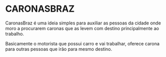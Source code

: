 # CARONASBRAZ

CaronasBraz é uma ideia simples para auxiliar as pessoas da cidade onde moro a procurarem caronas que as levem com destino principalmente ao trabalho.

Basicamente o motorista que possui carro e vai trabalhar, oferece carona para outras pessoas que irão para mesmo destino.
